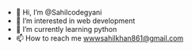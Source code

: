 - 👋 Hi, I’m @Sahilcodegyani
- 👀 I’m interested in web development
- 🌱 I’m currently learning python
- 📫 How to reach me wwwsahilkhan861@gmail.com

<!---
Sahilcodegyani/Sahilcodegyani is a ✨ special ✨ repository because its `README.md` (this file) appears on your GitHub profile.
You can click the Preview link to take a look at your changes.
--->
